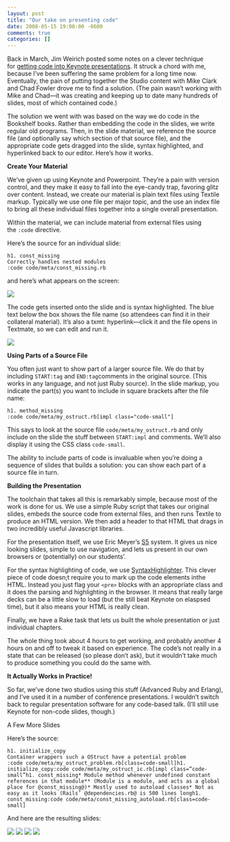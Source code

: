 ```yaml
---
layout: post
title: "Our take on presenting code"
date: 2008-05-15 19:00:00 -0600
comments: true
categories: []
---
```


Back in March, Jim Weirich posted some notes on a clever technique for <a href="http://onestepback.org/index.cgi/General/PresentingCode.red">getting code into Keynote presentations</a>. It struck a chord with me, because I’ve been suffering the same problem for a long time now. Eventually, the pain of putting together the Studio content with Mike Clark and Chad Fowler drove me to find a solution. (The pain wasn’t working with Mike and Chad—it was creating and keeping up to date many hundreds of slides, most of which contained code.)


The solution we went with was based on the way we do code in the Bookshelf books. Rather than embedding the code in the slides, we write regular old programs. Then, in the slide material, we reference the source file (and optionally say which section of that source file), and the appropriate code gets dragged into the slide, syntax highlighted, and hyperlinked back to our editor. Here’s how it works.


**Create Your Material**


We’ve given up using Keynote and Powerpoint. They’re a pain with version control, and they make it easy to fall into the eye-candy trap, favoring glitz over content. Instead, we create our material is plain text files using Textile markup. Typically we use one file per major topic, and the use an index file to bring all these individual files together into a single overall presentation.


Within the material, we can include material from external files using the `:code` directive.


Here’s the source for an individual slide:



```
h1. const_missing
Correctly handles nested modules
:code code/meta/const_missing.rb
```



and here’s what appears on the screen:




<img src="https://31.media.tumblr.com/175f3c1f2a08c1cd81b73b2f25debdbf/tumblr_inline_my18zwwxQp1rgo2z9.jpg"/>




The code gets inserted onto the slide and is syntax highlighted. The blue text below the box shows the file name (so attendees can find it in their collateral material). It’s also a txmt: hyperlink—click it and the file opens in Textmate, so we can edit and run it.




<img src="https://31.media.tumblr.com/5e0a87aeac56fd722e7781c46362a4e8/tumblr_inline_my190q8gAs1rgo2z9.jpg"/>




**Using Parts of a Source File**

You often just want to show part of a larger source file. We do that by including `START:tag` and `END:tag`comments in the original source. (This works in any language, and not just Ruby source). In the slide markup, you indicate the part(s) you want to include in square brackets after the file name:



```
h1. method_missing
:code code/meta/my_ostruct.rb[impl class="code-small"]
```



This says to look at the source file `code/meta/my_ostruct.rb` and only include on the slide the stuff between `START:impl` and comments. We’ll also display it using the CSS class `code-small`.


The ability to include parts of code is invaluable when you’re doing a sequence of slides that builds a solution: you can show each part of a source file in turn.

**Building the Presentation**

The toolchain that takes all this is remarkably simple, because most of the work is done for us. We use a simple Ruby script that takes our original slides, embeds the source code from external files, and then runs Textile to produce an HTML version. We then add a header to that HTML that drags in two incredibly useful Javascript libraries.


For the presentation itself, we use Eric Meyer’s <a href="http://meyerweb.com/eric/tools/s5/">S5</a> system. It gives us nice looking slides, simple to use navigation, and lets us present in our own browsers or (potentially) on our students’.


For the syntax highlighting of code, we use <a href="http://code.google.com/p/syntaxhighlighter/">SyntaxHighlighter</a>. This clever piece of code doesn;t require you to mark up the code elements inthe HTML. Instead you just flag your `<pre>` blocks with an appropriate class and it does the parsing and highlighting in the browser. It means that really large decks can be a little slow to load (but the still beat Keynote on elaspsed time), but it also means your HTML is really clean.


Finally, we have a Rake task that lets us built the whole presentation or just individual chapters.


The whole thing took about 4 hours to get working, and probably another 4 hours on and off to tweak it based on experience. The code’s not really in a state that can be released (so please don’t ask), but it wouldn’t take much to produce something you could do the same with.

**It Actually Works in Practice!**

So far, we’ve done two studios using this stuff (Advanced Ruby and Erlang), and I’ve used it in a number of conference presentations. I wouldn’t switch back to regular presentation software for any code-based talk. (I’ll still use Keynote for non-code slides, though.)

A Few More Slides

Here’s the source:



```
h1. initialize_copy
Container wrappers such a OStruct have a potential problem
:code code/meta/my_ostruct_problem.rb[class=code-small]h1. initialize_copy:code code/meta/my_ostruct_ic.rb[impl class=”code-small”h1. const_missing* Module method whenever undefined constant references in that module** (Module is a module, and acts as a global place for @const_missing@)* Mostly used to autoload classes* Not as easy as it looks (Rails’ @dependencies.rb@ is 500 lines longh1. const_missing:code code/meta/const_missing_autoload.rb[class=code-small]
```



And here are the resulting slides:




<img src="https://31.media.tumblr.com/d4a757a187f6674478a0210f95864485/tumblr_inline_my194fqgpQ1rgo2z9.jpg"/>






<img src="https://31.media.tumblr.com/48391d43ad067dca71c8bc2834ff9404/tumblr_inline_my1957E61k1rgo2z9.jpg"/>






<img src="https://31.media.tumblr.com/59e37f7d199b274c3bd0eaceebcfad6f/tumblr_inline_my195tOhAH1rgo2z9.jpg"/>






<img src="https://31.media.tumblr.com/76d95a035ae3cf04648e4ee005eb2654/tumblr_inline_my1962U74V1rgo2z9.jpg"/>



